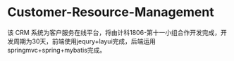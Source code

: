 # Customer-Resource-Management
该 CRM 系统为客户服务在线平台，将由计科1806-第十一小组合作开发完成，开发周期为30天，前端使用jequry+layui完成，后端运用springmvc+spring+mybatis完成。
